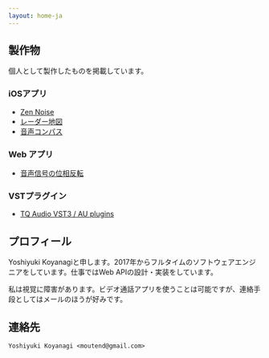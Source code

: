 ```yaml
---
layout: home-ja
---
```

## 製作物

個人として製作したものを掲載しています。

### iOSアプリ

- [Zen Noise](https://moutend.github.io/products/ZenNoise/en/)
- [レーダー地図](https://moutend.github.io/products/ZenNoise/ja/)
- [音声コンパス](https://moutend.github.io/products/TalkCompass/ja/)

### Web アプリ

- [音声信号の位相反転](https://moutend.github.io/PhaseInversion/)

### VSTプラグイン

- [TQ Audio VST3 / AU plugins](https://tqaudio.github.io/)

## プロフィール

Yoshiyuki Koyanagiと申します。2017年からフルタイムのソフトウェアエンジニアをしています。仕事ではWeb APIの設計・実装をしています。

私は視覚に障害があります。ビデオ通話アプリを使うことは可能ですが、連絡手段としてはメールのほうが好みです。

## 連絡先

`Yoshiyuki Koyanagi <moutend@gmail.com>`
